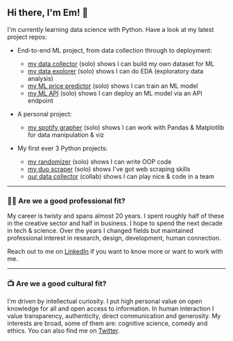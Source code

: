 ## Hi there, I'm Em! 👋

I'm currently learning data science with Python. Have a look at my latest project repos: 

- End-to-end ML project, from data collection through to deployment:
  - [my data collector](https://github.com/emsuru/charlie-01-data-collection) (solo) shows I can build my own dataset for ML
  - [my data explorer](https://github.com/emsuru/charlie-02-data-analysis) (solo) shows I can do EDA (exploratory data analysis)
  - [my ML price predictor](https://github.com/emsuru/charlie-03-ML-model-development) (solo) shows I can train an ML model
  - [my ML API](https://github.com/emsuru/charlie-04-ML-deployment) (solo) shows I can deploy an ML model via an API endpoint

- A personal project:
  - [my spotify grapher](https://github.com/emsuru/spotify-grapher) (solo) shows I can work with Pandas & Matplotlib for data manipulation & viz
    
- My first ever 3 Python projects:
  - [my randomizer](https://github.com/emsuru/openspace-organizer) (solo) shows I can write OOP code
  - [my duo scraper](https://github.com/emsuru/duo-scraper) (solo) shows I've got web scraping skills
  - [our data collector](https://github.com/karelrduran/Immo-Data-Collection.git) (collab) shows I can play nice & code in a team
 

---

### 👩‍💻 Are we **a good professional fit**? 

My career is twisty and spans almost 20 years. I spent roughly half of these in the creative sector and half in business. I hope to spend the next decade in tech & science. Over the years I changed fields but maintained professional interest in research, design, development, human connection.

Reach out to me on [LinkedIn](https://www.linkedin.com/in/mirunasuru/) if you want to know more or want to work with me.  

---

### 📺 Are we **a good cultural fit**? 

I'm driven by intellectual curiosity. I put high personal value on open knowledge for all and open access to information. In human interaction I value transparency, authenticity, direct communication and generosity. My interests are broad, some of them are: cognitive science, comedy and ethics. You can also find me on [Twitter](https://twitter.com/em_suru).

<!--
**emsuru/emsuru** is a ✨ _special_ ✨ repository because its `README.md` (this file) appears on your GitHub profile.

Here are some ideas to get you started:

- 🔭 I’m currently working on ...
- 🌱 I’m currently learning ...
- 👯 I’m looking to collaborate on ...
- 🤔 I’m looking for help with ...
- 💬 Ask me about ...
- 📫 How to reach me: ...
- 😄 Pronouns: ...
- ⚡ Fun fact: ...
-->
